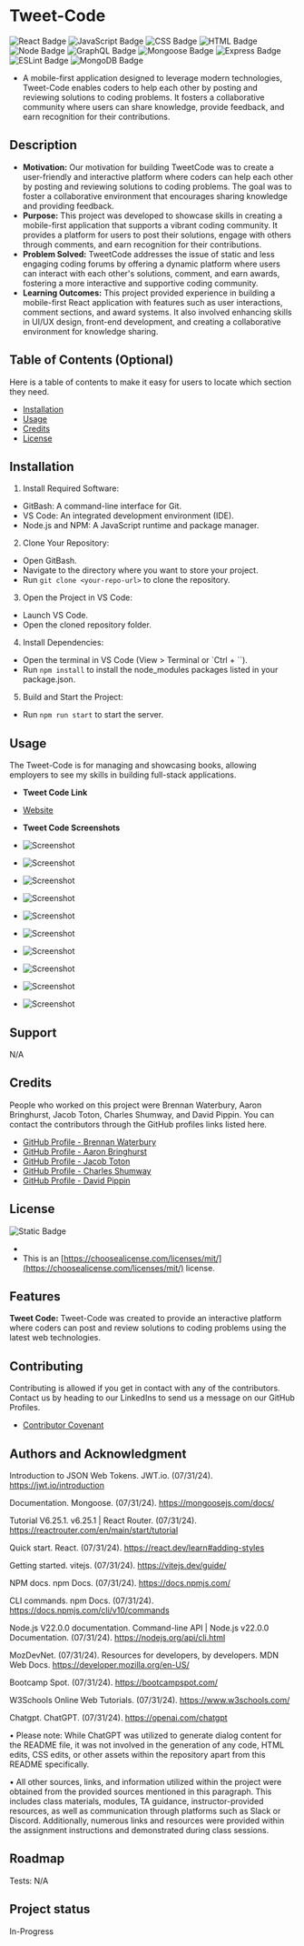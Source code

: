 # Tweet-Code

![React Badge](<https://img.shields.io/badge/React-(25%25)-blue>)
![JavaScript Badge](<https://img.shields.io/badge/JavaScript-(15%25)-yellow>)
![CSS Badge](<https://img.shields.io/badge/CSS-(10%25)-darkblue>)
![HTML Badge](<https://img.shields.io/badge/HTML-(10%25)-red>)
![Node Badge](<https://img.shields.io/badge/Node.js-(10%25)-green>)
![GraphQL Badge](<https://img.shields.io/badge/GraphQL-(10%25)-purple>)
![Mongoose Badge](<https://img.shields.io/badge/Mongoose-(5%25)-Blue>)
![Express Badge](<https://img.shields.io/badge/Express-(5%25)-black>)
![ESLint Badge](<https://img.shields.io/badge/ESLint-(5%25)-orange>)
![MongoDB Badge](<https://img.shields.io/badge/MongoDB-(5%25)-green>)

- A mobile-first application designed to leverage modern technologies, Tweet-Code enables coders to help each other by posting and reviewing solutions to coding problems. It fosters a collaborative community where users can share knowledge, provide feedback, and earn recognition for their contributions.

## Description

- <strong>Motivation:</strong> Our motivation for building TweetCode was to create a user-friendly and interactive platform where coders can help each other by posting and reviewing solutions to coding problems. The goal was to foster a collaborative environment that encourages sharing knowledge and providing feedback.
- <strong>Purpose:</strong> This project was developed to showcase skills in creating a mobile-first application that supports a vibrant coding community. It provides a platform for users to post their solutions, engage with others through comments, and earn recognition for their contributions.
- <strong>Problem Solved:</strong> TweetCode addresses the issue of static and less engaging coding forums by offering a dynamic platform where users can interact with each other's solutions, comment, and earn awards, fostering a more interactive and supportive coding community.
- <strong>Learning Outcomes:</strong> This project provided experience in building a mobile-first React application with features such as user interactions, comment sections, and award systems. It also involved enhancing skills in UI/UX design, front-end development, and creating a collaborative environment for knowledge sharing.

## Table of Contents (Optional)

Here is a table of contents to make it easy for users to locate which section they need.

- [Installation](#installation)
- [Usage](#usage)
- [Credits](#credits)
- [License](#license)

## Installation

1. Install Required Software:

- GitBash: A command-line interface for Git.
- VS Code: An integrated development environment (IDE).
- Node.js and NPM: A JavaScript runtime and package manager.

2. Clone Your Repository:

- Open GitBash.
- Navigate to the directory where you want to store your project.
- Run `git clone <your-repo-url>` to clone the repository.

3. Open the Project in VS Code:

- Launch VS Code.
- Open the cloned repository folder.

4. Install Dependencies:

- Open the terminal in VS Code (View > Terminal or `Ctrl + ``).
- Run `npm install` to install the node_modules packages listed in your package.json.

5. Build and Start the Project:

- Run `npm run start` to start the server.

## Usage

The Tweet-Code is for managing and showcasing books, allowing employers to see my skills in building full-stack applications.

- <strong>Tweet Code Link</strong>

- [Website]()

- <strong>Tweet Code Screenshots</strong>

- ![Screenshot](./client/src/assets/images/Home.png)
- ![Screenshot](./client/src/assets/images/Register.png)
- ![Screenshot](./client/src/assets/images/Dashboard.png)
- ![Screenshot](./client/src/assets/images/Donate.png)
- ![Screenshot](./client/src/assets/images/OneSearch.png)
- ![Screenshot](./client/src/assets/images/ViewProblem.png)
- ![Screenshot](./client/src/assets/images/Comment.png)
- ![Screenshot](./client/src/assets/images/Search.png)
- ![Screenshot](./client/src/assets/images/Devs.png)
- ![Screenshot](./client/src/assets/images/Faq.png)

## Support

N/A

## Credits

People who worked on this project were Brennan Waterbury, Aaron Bringhurst, Jacob Toton, Charles Shumway, and David Pippin. You can contact the contributors through the GitHub profiles links listed here.

- <a href="https://github.com/bwater47" alt="GitHub Link">GitHub Profile - Brennan Waterbury</a>
- <a href="https://github.com/AaronBringhurst" alt="GitHub Link">GitHub Profile - Aaron Bringhurst</a>
- <a href="https://github.com/JToton" alt="GitHub Link">GitHub Profile - Jacob Toton</a>
- <a href="https://github.com/Ownerman123" alt="GitHub Link">GitHub Profile - Charles Shumway</a>
- <a href="https://github.com/Dpippin09" alt="GitHub Link">GitHub Profile - David Pippin</a>

## License

![Static Badge](https://img.shields.io/badge/MIT-License-Blue)

-
- This is an [https://choosealicense.com/licenses/mit/](https://choosealicense.com/licenses/mit/) license.

## Features

<strong>Tweet Code:</strong> Tweet-Code was created to provide an interactive platform where coders can post and review solutions to coding problems using the latest web technologies.

## Contributing

Contributing is allowed if you get in contact with any of the contributors. Contact us by heading to our LinkedIns to send us a message on our GitHub Profiles.

- [Contributor Covenant](https://www.contributor-covenant.org/)

## Authors and Acknowledgment

Introduction to JSON Web Tokens. JWT.io. (07/31/24). https://jwt.io/introduction

Documentation. Mongoose. (07/31/24). https://mongoosejs.com/docs/

Tutorial V6.25.1. v6.25.1 | React Router. (07/31/24). https://reactrouter.com/en/main/start/tutorial

Quick start. React. (07/31/24). https://react.dev/learn#adding-styles

Getting started. vitejs. (07/31/24). https://vitejs.dev/guide/

NPM docs. npm Docs. (07/31/24). https://docs.npmjs.com/

CLI commands. npm Docs. (07/31/24). https://docs.npmjs.com/cli/v10/commands

Node.js V22.0.0 documentation. Command-line API | Node.js v22.0.0 Documentation. (07/31/24). https://nodejs.org/api/cli.html

MozDevNet. (07/31/24). Resources for developers, by developers. MDN Web Docs. https://developer.mozilla.org/en-US/

Bootcamp Spot. (07/31/24). https://bootcampspot.com/

W3Schools Online Web Tutorials. (07/31/24). https://www.w3schools.com/

Chatgpt. ChatGPT. (07/31/24). https://openai.com/chatgpt

• Please note: While ChatGPT was utilized to generate dialog content for the README file, it was not involved in the generation of any code, HTML edits, CSS edits, or other assets within the repository apart from this README specifically.

• All other sources, links, and information utilized within the project were obtained from the provided sources mentioned in this paragraph. This includes class materials, modules, TA guidance, instructor-provided resources, as well as communication through platforms such as Slack or Discord. Additionally, numerous links and resources were provided within the assignment instructions and demonstrated during class sessions.

## Roadmap

Tests: N/A

## Project status

In-Progress
